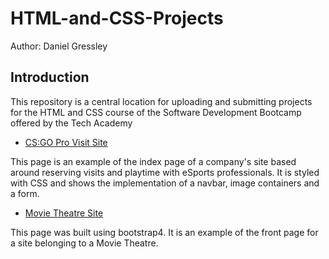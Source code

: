 # HTML-and-CSS-Projects

Author: Daniel Gressley

## Introduction

This repository is a central location for uploading and submitting projects for the HTML and CSS course of the Software Development Bootcamp offered by the Tech Academy


- [CS:GO Pro Visit Site](https://github.com/dcgressley/HTML-and-CSS-Projects/tree/main/Project%20Folder)

This page is an example of the index page of a company's site based around reserving visits and playtime with eSports professionals. It is styled with CSS and shows the implementation of a navbar, image containers and a form.

- [Movie Theatre Site](https://github.com/dcgressley/HTML-and-CSS-Projects/tree/main/bootstrap4-project)

This page was built using bootstrap4. It is an example of the front page for a site belonging to a Movie Theatre.
